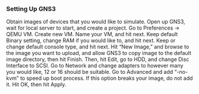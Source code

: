 ### Setting Up GNS3

Obtain images of devices that you would like to simulate. 
Open up GNS3, wait for local server to start, and create a project. 
Go to Preferences -> QEMU VM. Create new VM. Name your VM, and hit next. 
Keep default Binary setting, change RAM if you would like to, and hit next. 
Keep or change default console type, and hit next. Hit “New Image,” and browse to the image you want to upload, and allow GNS3 to copy image to the default image directory, then hit Finish. 
Then, hit Edit, go to HDD, and change Disc Interface to SCSI. Go to Network and change adapters to however many you would like, 12 or 16 should be suitable. 
Go to Advanced and add “-no-kvm” to speed up boot process. If this option breaks your image, do not add it. Hit OK, then hit Apply.
